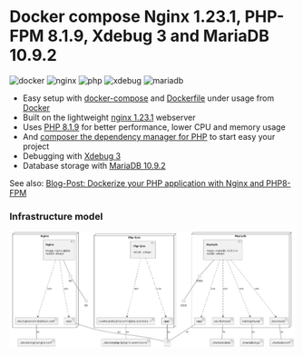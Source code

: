 # Docker compose Nginx 1.23.1, PHP-FPM 8.1.9, Xdebug 3 and MariaDB 10.9.2

![docker](https://img.shields.io/badge/Docker-compose-brightgreen.svg)
![nginx](https://img.shields.io/badge/nginx-1.23.1-brightgreen.svg)
![php](https://img.shields.io/badge/PHP_FPM-8.1.9-brightgreen.svg)
![xdebug](https://img.shields.io/badge/Xdebug-3-brightgreen.svg)
![mariadb](https://img.shields.io/badge/MariaDB-10.9.2-brightgreen.svg)

* Easy setup with [docker-compose](https://docs.docker.com/compose/) and [Dockerfile](https://docs.docker.com/engine/reference/builder/) under usage from [Docker](https://www.docker.com)
* Built on the lightweight [nginx 1.23.1](https://nginx.org) webserver
* Uses [PHP 8.1.9](https://www.php.net) for better performance, lower CPU and memory usage
* And [composer the dependency manager for PHP](https://getcomposer.org) to start easy your project
* Debugging with [Xdebug 3](https://xdebug.org)
* Database storage with [MariaDB 10.9.2](https://mariadb.org)

See also:
[Blog-Post: Dockerize your PHP application with Nginx and PHP8-FPM](https://marcit.eu/en/2021/04/28/dockerize-webserver-nginx-php8/)


### Infrastructure model

![Infrastructure model](.infragenie/infrastructure_model.png)